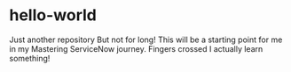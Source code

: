 # hello-world
Just another repository
But not for long! This will be a starting point for me in my Mastering ServiceNow journey.
Fingers crossed I actually learn something!
